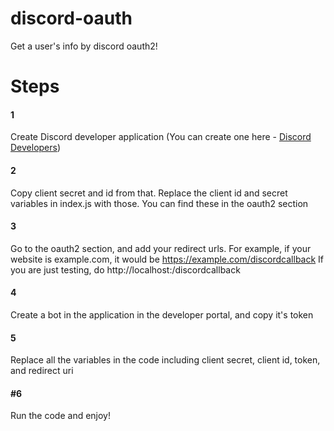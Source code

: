 # discord-oauth
Get a user's info by discord oauth2!


# Steps

#### 1
Create Discord developer application (You can create one here -  [Discord Developers](https://discord.com/developers/applications))
#### 2
Copy client secret and id from that. Replace the client id and secret variables in index.js with those. You can find these in the oauth2 section
#### 3
Go to the oauth2 section, and add your redirect urls. For example, if your website is example.com, it would be https://example.com/discordcallback
If you are just testing, do http://localhost:<port>/discordcallback
#### 4
Create a bot in the application in the developer portal, and copy it's token 
#### 5
Replace all the variables in the code including client secret, client id, token, and redirect uri
#### #6
Run the code and enjoy!
